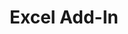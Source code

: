 ---
title: Excel Add-In
summary: An Excel Add-In for Swate.
icon: tabler:table
href: https://nfdi4plants.github.io/nfdi4plants.knowledgebase/guides/annotate-in-excel/
---